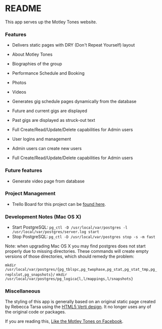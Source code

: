 # README

This app serves up the Motley Tones website.

### Features

* Delivers static pages with DRY (Don't Repeat Yourself) layout
 * About Motley Tones
 * Biographies of the group
 * Performance Schedule and Booking
 * Photos
 * Videos

* Generates gig schedule pages dynamically from the database
 * Future and current gigs are displayed
 * Past gigs are displayed as struck-out text
 * Full Create/Read/Update/Delete capabilities for Admin users

* User logins and management
 * Admin users can create new users
 * Full Create/Read/Update/Delete capabilities for Admin users

### Future features

* Generate video page from database

### Project Management

* Trello Board for this project can be [found here](https://trello.com/b/VwHfdHD4/motley-tones-web-app).

### Development Notes (Mac OS X)

* Start PostgreSQL: ```pg_ctl -D /usr/local/var/postgres -l /usr/local/var/postgres/server.log start```
* Stop PostgreSQL: ```pg_ctl -D /usr/local/var/postgres stop -s -m fast```

Note: when upgrading Mac OS X you may find postgres does not start properly due
to missing directories. These commands will create empty versions of those
directories, which should remedy the problem:

```mkdir /usr/local/var/postgres/{pg_tblspc,pg_twophase,pg_stat,pg_stat_tmp,pg_replslot,pg_snapshots}/```
```mkdir /usr/local/var/postgres/pg_logica{l,l/mappings,l/snapshots}```

### Miscellaneous

The styling of this app is generally based on an original static page created
by Rebecca Tarsa using the [HTML5 Verti design](http://html6up.net/verti).  It
no longer uses any of the original code or packages.

If you are reading this, [Like the Motley Tones on Facebook](http://facebook.com./motleytones.com).
